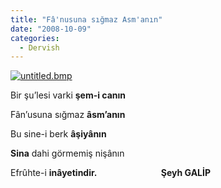 ```yaml
---
title: "Fâ'nusuna sığmaz Asm'anın"
date: "2008-10-09"
categories: 
  - Dervish
---
```


[![untitled.bmp](/uploads/2008/10/untitled.bmp)](/uploads/2008/10/untitled.bmp "untitled.bmp")

Bir şu’lesi varki **şem-i canın**

Fân’usuna sığmaz **âsm’anın**

Bu sine-i berk **âşiyânın**

**Sina** dahi görmemiş nişânın

Efrûhte-i **inâyetindir.                               Şeyh GALİP**
